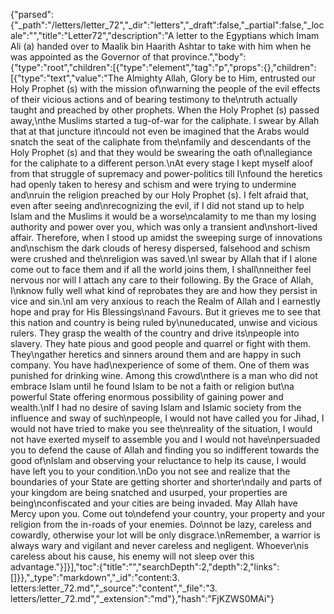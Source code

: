 {"parsed":{"_path":"/letters/letter_72","_dir":"letters","_draft":false,"_partial":false,"_locale":"","title":"Letter72","description":"A letter to the Egyptians which Imam Ali (a) handed over to Maalik bin Haarith Ashtar to take with him when he was appointed as the Governor of that province.","body":{"type":"root","children":[{"type":"element","tag":"p","props":{},"children":[{"type":"text","value":"The Almighty Allah, Glory be to Him, entrusted our Holy Prophet (s) with the mission of\nwarning the people of the evil effects of their vicious actions and of bearing testimony to the\ntruth actually taught and preached by other prophets. When the Holy Prophet (s) passed away,\nthe Muslims started a tug-of-war for the caliphate. I swear by Allah that at that juncture it\ncould not even be imagined that the Arabs would snatch the seat of the caliphate from the\nfamily and descendants of the Holy Prophet (s) and that they would be swearing the oath of\nallegiance for the caliphate to a different person.\nAt every stage I kept myself aloof from that struggle of supremacy and power-politics till I\nfound the heretics had openly taken to heresy and schism and were trying to undermine and\nruin the religion preached by our Holy Prophet (s). I felt afraid that, even after seeing and\nrecognizing the evil, if I did not stand up to help Islam and the Muslims it would be a worse\ncalamity to me than my losing authority and power over you, which was only a transient and\nshort-lived affair. Therefore, when I stood up amidst the sweeping surge of innovations and\nschism the dark clouds of heresy dispersed, falsehood and schism were crushed and the\nreligion was saved.\nI swear by Allah that if I alone come out to face them and if all the world joins them, I shall\nneither feel nervous nor will I attach any care to their following. By the Grace of Allah, I\nknow fully well what kind of reprobates they are and how they persist in vice and sin.\nI am very anxious to reach the Realm of Allah and I earnestly hope and pray for His Blessings\nand Favours. But it grieves me to see that this nation and country is being ruled by\nuneducated, unwise and vicious rulers. They grasp the wealth of the country and drive its\npeople into slavery. They hate pious and good people and quarrel or fight with them. They\ngather heretics and sinners around them and are happy in such company. You have had\nexperience of some of them. One of them was punished for drinking wine. Among this crowd\nthere is a man who did not embrace Islam until he found Islam to be not a faith or religion but\na powerful State offering enormous possibility of gaining power and wealth.\nIf I had no desire of saving Islam and Islamic society from the influence and sway of such\npeople, I would not have called you for Jihad, I would not have tried to make you see the\nreality of the situation, I would not have exerted myself to assemble you and I would not have\npersuaded you to defend the cause of Allah and finding you so indifferent towards the good of\nIslam and observing your reluctance to help its cause, I would have left you to your condition.\nDo you not see and realize that the boundaries of your State are getting shorter and shorter\ndaily and parts of your kingdom are being snatched and usurped, your properties are being\nconfiscated and your cities are being invaded. May Allah have Mercy upon you. Come out to\ndefend your country, your property and your religion from the in-roads of your enemies. Do\nnot be lazy, careless and cowardly, otherwise your lot will be only disgrace.\nRemember, a warrior is always wary and vigilant and never careless and negligent. Whoever\nis careless about his cause, his enemy will not sleep over this advantage."}]}],"toc":{"title":"","searchDepth":2,"depth":2,"links":[]}},"_type":"markdown","_id":"content:3. letters:letter_72.md","_source":"content","_file":"3. letters/letter_72.md","_extension":"md"},"hash":"FjKZWS0MAi"}